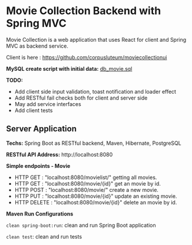 # Movie Collection Backend with Spring MVC

Movie Collection is a web application that uses React for client and Spring MVC as backend service. 

Client is here : https://github.com/corpusluteum/moviecollectionui

**MySQL create script with initial data:** [db_movie.sql](files/db_movie.sql)

**TODO:**

* Add client side input validation, toast notification and loader effect
* Add RESTful fail checks both for client and server side
* May add service interfaces
* Add client tests


## Server Application

**Techs:** Spring Boot as RESTful backend, Maven, Hibernate, PostgreSQL
	
**RESTful API Address:** http://localhost:8080

**Simple endpoints - Movie**
 * HTTP GET 	: "localhost:8080/movielist/" getting all movies.
 * HTTP GET 	: "localhost:8080/movie/{id}" get an movie by id.
 * HTTP POST	: "localhost:8080/movie/" create a new movie.
 * HTTP PUT 	: "localhost:8080/movie/{id}" update an existing movie.
 * HTTP DELETE : "localhost:8080/movie/{id}" delete an movie by id.


**Maven Run Configurations**

`clean spring-boot:run`: clean and run Spring Boot application

`clean test`: clean and run tests

